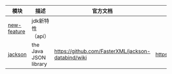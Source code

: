 | 模块                         | 描述                    | 官方文档                                               | 系列文章                             |
|----------------------------|-----------------------|----------------------------------------------------|----------------------------------|
| [new-feature](new-feature) | jdk新特性（api）           |                                                    |                                  |
| [jackson](jackson)         | the Java JSON library | https://github.com/FasterXML/jackson-databind/wiki | https://www.baeldung.com/jackson |

